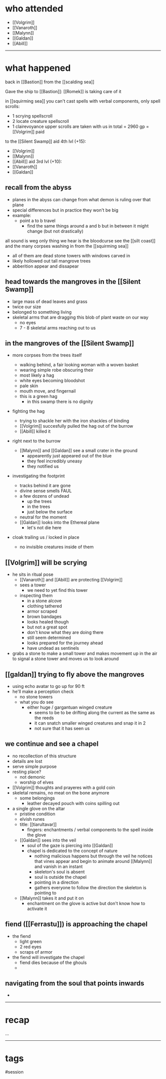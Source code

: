 # who attended

- [[Volgrim]]
- [[Vanaroth]]
- [[Malynn]]
- [[Galdan]]
- [[Abill]]

---
# what happened

back in [[Bastion]] from the [[scalding sea]]

Gave the ship to [[Bastion]]: [[Romek]] is taking care of it

in [[squirming sea]] you can't cast spells with verbal components, only spell scrolls:
- 1 scrying spellscroll
- 2 locate creature spellscroll
- 1 clairevoyance
upper scrolls are taken with us
in total = 2960 gp = [[Volgrim]] paid

to the [[Silent Swamp]]
aid 4th lvl (+15):
- [[Volgrim]]
- [[Malynn]]
- [[Abill]]
aid 3rd lvl (+10):
- [[Vanaroth]]
- [[Galdan]]

## recall from the abyss
- planes in the abyss can change from what demon is ruling over that plane
- special differences but in practice they won't be big
- example:
	- point a to b travel
		- find the same things around a and b but in between it might change (but not drastically)

all sound is weg
only thing we hear is the bloodcurse
see the [[silt coast]] and the many corpses washing in from the [[squirming sea]]
- all of them are dead
stone towers with windows carved in
- likely hollowed out
tall mangrove trees
- abberition appear and dissapear

## head towards the mangroves in the [[Silent Swamp]]
- large mass of dead leaves and grass
- twice our size
- belonged to something living
- skeletal arms that are dragging this blob of plant waste on our way
	- no eyes
	- 7 - 8 skeletal arms reaching out to us

## in the mangroves of the [[Silent Swamp]]
- more corpses from the trees itself
	- walking behind, a fair looking woman with a woven basket
	- wearing simple robe obscuring their  
	- most likely a hag
	- white eyes becoming bloodshot
	- pale skin
	- mouth move, and fingernail 
	- this is a green hag
		- in this swamp there is no dignity

- fighting the hag
	- trying to shackle her with the iron shackles of binding
	- [[Volgrim]] succesfully pulled the hag out of the burrow
	- [[Abill]] killed it

- right next to the burrow 
	- [[Malynn]] and [[Galdan]] see a small crater in the ground
		- appearently just appeared out of the blue
		- they feel incredibly uneasy
		- they notified us

- investigating the footprint
	- tracks behind it are gone
	- divine sense smells FAUL
	- a few dozens of undead
		- up the trees
		- in the trees
		- just below the surface
	- neutral for the moment
	- [[Galdan]] looks into the Ethereal plane
		- let's not die here

- cloak trailing us / locked in place
	- no invisible creatures inside of them

## [[Volgrim]] will be scrying
- he sits in ritual pose
	- [[Vanaroth]] and [[Abill]] are protecting [[Volgrim]]
	- sees a tower
		- we need to yet find this tower
	- inspecting them
		- in a stone alcove
		- clothing tathered
		- armor scraped
		- brown bandages
		- looks healed though
		- but not a great spot
		- don't know what they are doing there
		- still seem determined
		- looks prepared for the journey ahead
		- have undead as sentinels
- grabs a stone to make a small tower and makes movement up in the air to signal a stone tower and moves us to look around

## [[galdan]] trying to fly above the mangroves
- using echo avatar to go up for 90 ft
- he'll make a perception check
	- no stone towers
	- what you do see
		- either huge / gargantuan winged creature
			- seems to be to be drifting along the current as the same as the reeds
			- it can snatch smaller winged creatures and snap it in 2
			- not sure that it has seen us

## we continue and see a chapel
- no recollection of this structure
- details are lost
- serve simple purpose
- resting place?
	- not demonic
	- worship of elves
- [[Volgrim]] thoughts and prayeres with a gold coin
- skeletal remains, no meat on the bone anymore
	- some belongings
		- leather decayed pouch with coins spilling out
- a single glove on the altar
	- pristine condition
	- elvish runes
	- title: [[tiarultavar]]
		- fingers: enchantments / verbal components to the spell inside the glove
	- [[Galdan]] sees into the veil
		- soul of the gaze is piercing into [[Galdan]]
		- chapel is dedicated to the concept of nature
			- nothing malicious happens but through the veil he notices that vines appear and begin to animate around [[Malynn]] and vanish in an instant
			- skeleton's soul is absent
			- soul is outside the chapel
			- pointing in a direction
			- gathers everyone to follow the direction the skeleton is pointing to
	- [[Malynn]] takes it and put it on
		- enchantment on the glove is active but don't know how to activate it

## fiend ([[Ferrastu]]) is approaching the chapel
- the fiend
	- light green
	- 2 red eyes
	- scraps of armor
- the fiend will investigate the chapel
	- fiend dies because of the ghouls
	- 
## navigating from the soul that points inwards
- 

---
# recap

...

---
# tags

#session